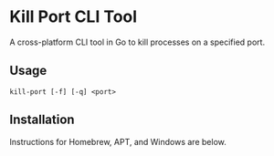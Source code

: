 # Kill Port CLI Tool
A cross-platform CLI tool in Go to kill processes on a specified port.

## Usage
```shell
kill-port [-f] [-q] <port>

```

## Installation
Instructions for Homebrew, APT, and Windows are below.